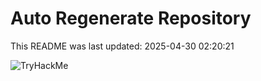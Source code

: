 # Auto Regenerate Repository

This README was last updated: 2025-04-30 02:20:21

 ![TryHackMe](https://tryhackme.com/badge/533634)